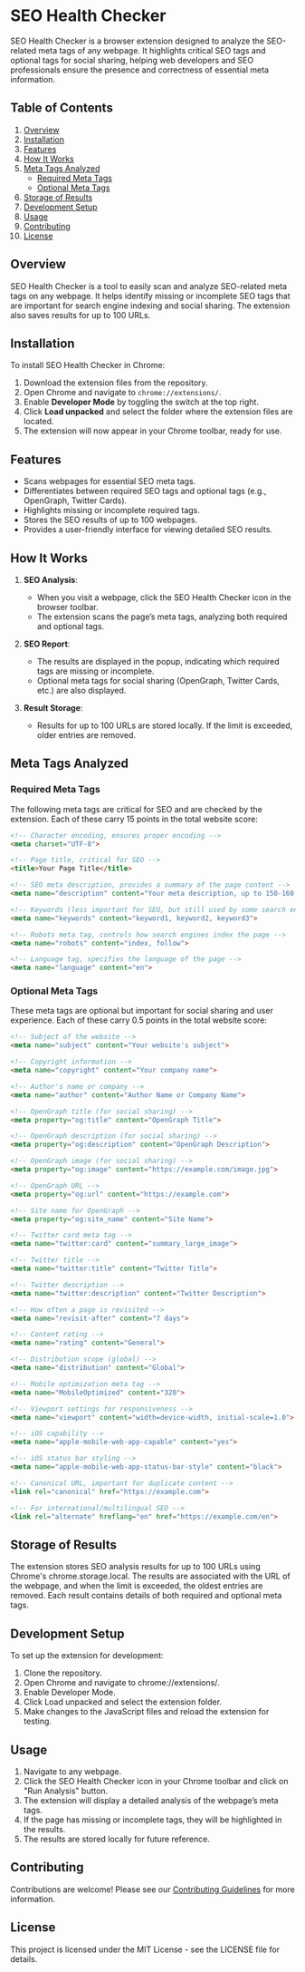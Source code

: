 # SEO Health Checker

SEO Health Checker is a browser extension designed to analyze the SEO-related meta tags of any webpage. It highlights critical SEO tags and optional tags for social sharing, helping web developers and SEO professionals ensure the presence and correctness of essential meta information.

## Table of Contents

1. [Overview](#overview)
2. [Installation](#installation)
3. [Features](#features)
4. [How It Works](#how-it-works)
5. [Meta Tags Analyzed](#meta-tags-analyzed)
   - [Required Meta Tags](#required-meta-tags)
   - [Optional Meta Tags](#optional-meta-tags)
6. [Storage of Results](#storage-of-results)
7. [Development Setup](#development-setup)
8. [Usage](#usage)
9. [Contributing](#contributing)
10. [License](#license)

## Overview

SEO Health Checker is a tool to easily scan and analyze SEO-related meta tags on any webpage. It helps identify missing or incomplete SEO tags that are important for search engine indexing and social sharing. The extension also saves results for up to 100 URLs.

## Installation

To install SEO Health Checker in Chrome:

1. Download the extension files from the repository.
2. Open Chrome and navigate to `chrome://extensions/`.
3. Enable **Developer Mode** by toggling the switch at the top right.
4. Click **Load unpacked** and select the folder where the extension files are located.
5. The extension will now appear in your Chrome toolbar, ready for use.

## Features

- Scans webpages for essential SEO meta tags.
- Differentiates between required SEO tags and optional tags (e.g., OpenGraph, Twitter Cards).
- Highlights missing or incomplete required tags.
- Stores the SEO results of up to 100 webpages.
- Provides a user-friendly interface for viewing detailed SEO results.
  
## How It Works

1. **SEO Analysis**: 
   - When you visit a webpage, click the SEO Health Checker icon in the browser toolbar.
   - The extension scans the page’s meta tags, analyzing both required and optional tags.
   
2. **SEO Report**: 
   - The results are displayed in the popup, indicating which required tags are missing or incomplete.
   - Optional meta tags for social sharing (OpenGraph, Twitter Cards, etc.) are also displayed.

3. **Result Storage**: 
   - Results for up to 100 URLs are stored locally. If the limit is exceeded, older entries are removed.

## Meta Tags Analyzed

### Required Meta Tags
The following meta tags are critical for SEO and are checked by the extension. Each of these carry 15 points in the total website score:

```html
<!-- Character encoding, ensures proper encoding -->
<meta charset="UTF-8">

<!-- Page title, critical for SEO -->
<title>Your Page Title</title>

<!-- SEO meta description, provides a summary of the page content -->
<meta name="description" content="Your meta description, up to 150-160 characters">

<!-- Keywords (less important for SEO, but still used by some search engines) -->
<meta name="keywords" content="keyword1, keyword2, keyword3">

<!-- Robots meta tag, controls how search engines index the page -->
<meta name="robots" content="index, follow">

<!-- Language tag, specifies the language of the page -->
<meta name="language" content="en">
```

### Optional Meta Tags
These meta tags are optional but important for social sharing and user experience. Each of these carry 0.5 points in the total website score:

```html
<!-- Subject of the website -->
<meta name="subject" content="Your website's subject">

<!-- Copyright information -->
<meta name="copyright" content="Your company name">

<!-- Author's name or company -->
<meta name="author" content="Author Name or Company Name">

<!-- OpenGraph title (for social sharing) -->
<meta property="og:title" content="OpenGraph Title">

<!-- OpenGraph description (for social sharing) -->
<meta property="og:description" content="OpenGraph Description">

<!-- OpenGraph image (for social sharing) -->
<meta property="og:image" content="https://example.com/image.jpg">

<!-- OpenGraph URL -->
<meta property="og:url" content="https://example.com">

<!-- Site name for OpenGraph -->
<meta property="og:site_name" content="Site Name">

<!-- Twitter card meta tag -->
<meta name="twitter:card" content="summary_large_image">

<!-- Twitter title -->
<meta name="twitter:title" content="Twitter Title">

<!-- Twitter description -->
<meta name="twitter:description" content="Twitter Description">

<!-- How often a page is revisited -->
<meta name="revisit-after" content="7 days">

<!-- Content rating -->
<meta name="rating" content="General">

<!-- Distribution scope (global) -->
<meta name="distribution" content="Global">

<!-- Mobile optimization meta tag -->
<meta name="MobileOptimized" content="320">

<!-- Viewport settings for responsiveness -->
<meta name="viewport" content="width=device-width, initial-scale=1.0">

<!-- iOS capability -->
<meta name="apple-mobile-web-app-capable" content="yes">

<!-- iOS status bar styling -->
<meta name="apple-mobile-web-app-status-bar-style" content="black">

<!-- Canonical URL, important for duplicate content -->
<link rel="canonical" href="https://example.com">

<!-- For international/multilingual SEO -->
<link rel="alternate" hreflang="en" href="https://example.com/en">

```


## Storage of Results
The extension stores SEO analysis results for up to 100 URLs using Chrome's chrome.storage.local. The results are associated with the URL of the webpage, and when the limit is exceeded, the oldest entries are removed. Each result contains details of both required and optional meta tags.

## Development Setup
To set up the extension for development:

1. Clone the repository.
2. Open Chrome and navigate to chrome://extensions/.
3. Enable Developer Mode.
4. Click Load unpacked and select the extension folder.
5. Make changes to the JavaScript files and reload the extension for testing.

## Usage
1. Navigate to any webpage.
2. Click the SEO Health Checker icon in your Chrome toolbar and click on "Run Analysis" button.
3. The extension will display a detailed analysis of the webpage’s meta tags.
4. If the page has missing or incomplete tags, they will be highlighted in the results.
5. The results are stored locally for future reference.


## Contributing
Contributions are welcome! Please see our [Contributing Guidelines](./CONTRIBUTING.md) for more information.

## License
This project is licensed under the MIT License - see the LICENSE file for details.
